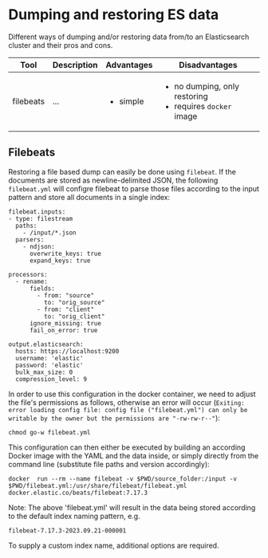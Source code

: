 # Dumping and restoring ES data
Different ways of dumping and/or restoring data from/to an Elasticsearch cluster and their pros and cons.

| Tool      | Description | Advantages | Disadvantages              |
|-----------|-------------|------------|------------------------------|
| filebeats |...          | <ul><li>simple</li></ul>   | <ul><li>no dumping, only restoring</li><li>requires `docker` image</li></ul>  |


## Filebeats

Restoring a file based dump can easily be done using `filebeat`. If the documents are stored as newline-delimited JSON, the following `filebeat.yml` will configre filebeat to parse those files according to the input pattern and store all documents in a single index:

```
filebeat.inputs:
- type: filestream
  paths:
    - /input/*.json
  parsers:
    - ndjson:
      overwrite_keys: true 
      expand_keys: true

processors:
  - rename:
      fields:
        - from: "source"
          to: "orig_source"
        - from: "client"
          to: "orig_client"
      ignore_missing: true
      fail_on_error: true

output.elasticsearch:
  hosts: https://localhost:9200
  username: 'elastic'
  password: 'elastic'
  bulk_max_size: 0
  compression_level: 9
```

In order to use this configuration in the docker container, we need to adjust the file's permissions as follows, otherwise an error will occur (`Exiting: error loading config file: config file ("filebeat.yml") can only be writable by the owner but the permissions are "-rw-rw-r--"`):
```
chmod go-w filebeat.yml
```

This configuration can then either be executed by building an according Docker image with the YAML and the data inside, or simply directly from the command line (substitute file paths and version accordingly):

```
docker  run --rm --name filebeat -v $PWD/source_folder:/input -v $PWD/filebeat.yml:/usr/share/filebeat/filebeat.yml docker.elastic.co/beats/filebeat:7.17.3
```
Note: The above 'filebeat.yml' will result in the data being stored according to the default index naming pattern, e.g. 
``` 
filebeat-7.17.3-2023.09.21-000001
``` 

To supply a custom index name, additional options are required.
